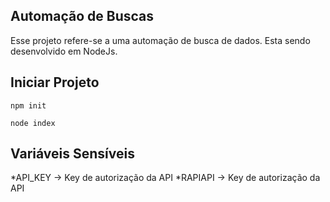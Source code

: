 ## Automação de Buscas

Esse projeto refere-se a uma automação de busca de dados. Esta sendo desenvolvido em NodeJs.

## Iniciar Projeto

```npm init```

```node index```

## Variáveis Sensíveis

*API_KEY -> Key de autorização da API
*RAPIAPI -> Key de autorização da API